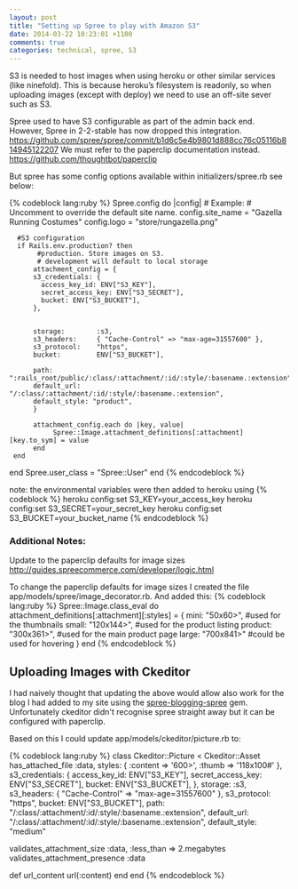 ```yaml
---
layout: post
title: "Setting up Spree to play with Amazon S3"
date: 2014-03-22 10:23:01 +1100
comments: true
categories: technical, spree, S3
---
```


S3 is needed to host images when using heroku or other similar services (like ninefold). This is because heroku’s filesystem is readonly, so when uploading images (except with deploy) we need to use an off-site sever such as S3.

Spree used to have S3 configurable as part of the admin back end. 
However, Spree in 2-2-stable has now dropped this integration.
https://github.com/spree/spree/commit/b1d6c5e4b9801d888cc76c05116b814945122207
We must refer to the paperclip documentation instead.
https://github.com/thoughtbot/paperclip

But spree has some config options available within initializers/spree.rb
see below:

{% codeblock lang:ruby %}
Spree.config do |config|
       # Example:
       # Uncomment to override the default site name.
       config.site_name = "Gazella Running Costumes"
       config.logo = "store/rungazella.png"

      #S3 configuration
      if Rails.env.production? then
           #production. Store images on S3.
           # development will default to local storage
          attachment_config = {
          s3_credentials: {
            access_key_id: ENV["S3_KEY"],
            secret_access_key: ENV["S3_SECRET"],
            bucket: ENV["S3_BUCKET"],
          },


          storage:        :s3,
          s3_headers:     { "Cache-Control" => "max-age=31557600" },
          s3_protocol:    "https",
          bucket:         ENV["S3_BUCKET"],

          path:          ":rails_root/public/:class/:attachment/:id/:style/:basename.:extension",
          default_url:   "/:class/:attachment/:id/:style/:basename.:extension",
          default_style: "product",
          }

          attachment_config.each do |key, value|
               Spree::Image.attachment_definitions[:attachment][key.to_sym] = value
          end
     end
end
Spree.user_class = "Spree::User"
end
{% endcodeblock %}

note: the environmental variables were then added to heroku using 
{% codeblock %}
heroku config:set S3_KEY=your_access_key
heroku config:set S3_SECRET=your_secret_key
heroku config:set S3_BUCKET=your_bucket_name
{% endcodeblock %} 

### Additional Notes:

Update to the paperclip defaults for image sizes
http://guides.spreecommerce.com/developer/logic.html

To change the paperclip defaults for image sizes I created the file app/models/spree/image_decorator.rb. And added this:
{% codeblock lang:ruby %}
Spree::Image.class_eval do
  attachment_definitions[:attachment][:styles] = {
    mini:     "50x60>", #used for the thumbnails
	small:    "120x144>", #used for the product listing
	product:  "300x361>", #used for the main product page
	large:    "700x841>" #could be used for hovering
  }
end
{% endcodeblock %}

Uploading Images with Ckeditor
------------------------------

I had naively thought that updating the above would allow also work for the blog I had added to my site using the [spree-blogging-spree](https://github.com/stefansenk/spree-blogging-spree) gem. Unfortunately ckeditor didn't recognise spree straight away but it can be configured with paperclip.

Based on this I could update app/models/ckeditor/picture.rb to:

{% codeblock lang:ruby %}
class Ckeditor::Picture < Ckeditor::Asset
  has_attached_file :data,
                    styles: { :content => '600>', :thumb => '118x100#' },
   s3_credentials: {
		  access_key_id: ENV["S3_KEY"],
		  secret_access_key: ENV["S3_SECRET"],
		  bucket: ENV["S3_BUCKET"],
		},
	storage: :s3,
	s3_headers:     { "Cache-Control" => "max-age=31557600" },
	s3_protocol:    "https",
	bucket:         ENV["S3_BUCKET"],
    path: "/:class/:attachment/:id/:style/:basename.:extension",
	default_url:   "/:class/:attachment/:id/:style/:basename.:extension",
	default_style: "medium"

  validates_attachment_size :data, :less_than => 2.megabytes
  validates_attachment_presence :data

  def url_content
    url(:content)
  end
end
{% endcodeblock %}